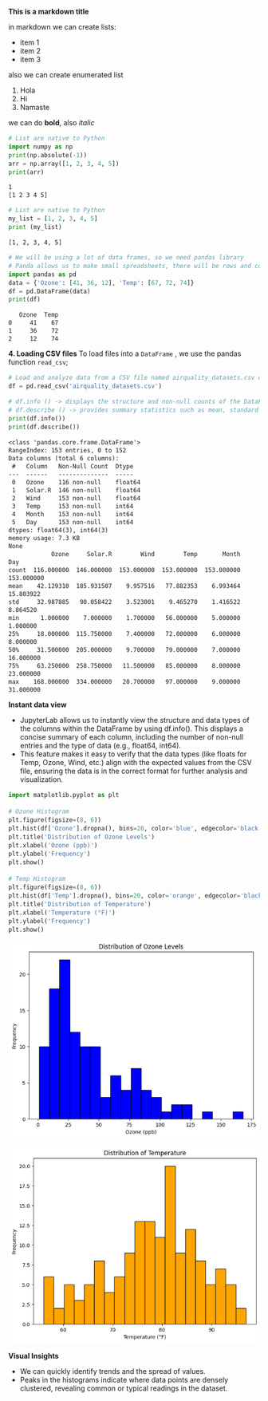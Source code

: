 **This is a markdown title**

in markdown we can create lists:

- item 1
- item 2
- item 3

also we can create enumerated list

1. Hola
2. Hi
3. Namaste

we can do **bold**, also *italic*



```python
# List are native to Python
import numpy as np
print(np.absolute(-1))
arr = np.array([1, 2, 3, 4, 5])
print(arr)
```

    1
    [1 2 3 4 5]
    


```python
# List are native to Python
my_list = [1, 2, 3, 4, 5]
print (my_list)
```

    [1, 2, 3, 4, 5]
    


```python
# We will be using a lot of data frames, so we need pandas library
# Panda allows us to make small spreadsheets, there will be rows and columns
import pandas as pd
data = {'Ozone': [41, 36, 12], 'Temp': [67, 72, 74]}
df = pd.DataFrame(data)
print(df)
```

       Ozone  Temp
    0     41    67
    1     36    72
    2     12    74
    

**4. Loading CSV files**
To load files into a `DataFrame` , we use the pandas function
`read_csv`;


```python
# Load and analyze data from a CSV file named airquality_datasets.csv using the pandas library
df = pd.read_csv('airquality_datasets.csv')
```


```python
# df.info () -> displays the structure and non-null counts of the DataFrame.
# df.describe () -> provides summary statistics such as mean, standard deviation, minimum, and maximum values for each column.
print(df.info())
print(df.describe())
```

    <class 'pandas.core.frame.DataFrame'>
    RangeIndex: 153 entries, 0 to 152
    Data columns (total 6 columns):
     #   Column   Non-Null Count  Dtype  
    ---  ------   --------------  -----  
     0   Ozone    116 non-null    float64
     1   Solar.R  146 non-null    float64
     2   Wind     153 non-null    float64
     3   Temp     153 non-null    int64  
     4   Month    153 non-null    int64  
     5   Day      153 non-null    int64  
    dtypes: float64(3), int64(3)
    memory usage: 7.3 KB
    None
                Ozone     Solar.R        Wind        Temp       Month         Day
    count  116.000000  146.000000  153.000000  153.000000  153.000000  153.000000
    mean    42.129310  185.931507    9.957516   77.882353    6.993464   15.803922
    std     32.987885   90.058422    3.523001    9.465270    1.416522    8.864520
    min      1.000000    7.000000    1.700000   56.000000    5.000000    1.000000
    25%     18.000000  115.750000    7.400000   72.000000    6.000000    8.000000
    50%     31.500000  205.000000    9.700000   79.000000    7.000000   16.000000
    75%     63.250000  258.750000   11.500000   85.000000    8.000000   23.000000
    max    168.000000  334.000000   20.700000   97.000000    9.000000   31.000000
    

**Instant data view**
- JupyterLab allows us to instantly view the structure and data types of the columns within the DataFrame by using df.info(). This displays a concise summary of each column, including the number of non-null entries and the type of data (e.g., float64, int64).
- This feature makes it easy to verify that the data types (like floats for Temp, Ozone, Wind, etc.) align with the expected values from the CSV file, ensuring the data is in the correct format for further analysis and visualization.


```python
import matplotlib.pyplot as plt

# Ozone Histogram
plt.figure(figsize=(8, 6))
plt.hist(df['Ozone'].dropna(), bins=20, color='blue', edgecolor='black')
plt.title('Distribution of Ozone Levels')
plt.xlabel('Ozone (ppb)')
plt.ylabel('Frequency')
plt.show()

# Temp Histogram
plt.figure(figsize=(8, 6))
plt.hist(df['Temp'].dropna(), bins=20, color='orange', edgecolor='black')
plt.title('Distribution of Temperature')
plt.xlabel('Temperature (°F)')
plt.ylabel('Frequency')
plt.show()
```


    
![png](Tut2_Python_Tako_092024_files/Tut2_Python_Tako_092024_8_0.png)
    



    
![png](Tut2_Python_Tako_092024_files/Tut2_Python_Tako_092024_8_1.png)
    


**Visual Insights**
- We can quickly identify trends and the spread of values.
- Peaks in the histograms indicate where data points are densely clustered, revealing common or typical readings in the dataset.
